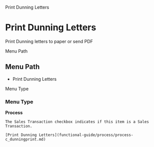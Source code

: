 
Print Dunning Letters
# Print Dunning Letters


Print Dunning letters to paper or send PDF

Menu Path
## Menu Path



- Print Dunning Letters

Menu Type
### Menu Type

**Process**

```
The Sales Transaction checkbox indicates if this item is a Sales Transaction.
```

```
[Print Dunning Letters](functional-guide/process/process-c_dunningprint.md)
```